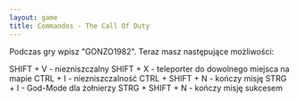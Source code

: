 ```yaml
---
layout: game
title: Commandos - The Call Of Duty
---
```


Podczas gry wpisz "GONZO1982". Teraz masz następujące 
możliwości:

SHIFT + V 	- niezniszczalny
SHIFT + X 	- teleporter do dowolnego miejsca na mapie
CTRL + I 		- niezniszczalność
CTRL + SHIFT + N 	- kończy misję
STRG + I 		- God-Mode dla żołnierzy
STRG + SHIFT + N	- kończy misję sukcesem
